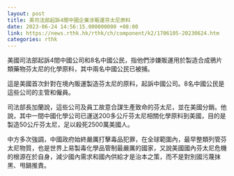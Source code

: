 ```yaml
---
layout: post
title: 美司法部起訴4間中國企業涉販運芬太尼原料
date: 2023-06-24 14:56:15.000000000 +08:00
link: https://news.rthk.hk/rthk/ch/component/k2/1706105-20230624.htm
categories: rthk
---
```


美國司法部起訴4間中國公司和8名中國公民，指他們涉嫌販運用於製造合成鴉片類藥物芬太尼的化學原料，其中兩名中國公民已被捕。

這是美國首次針對在境內販運製造芬太尼的原料，起訴中國公司。8名中國公民是這些公司的主管和僱員。

司法部長加蘭說，這些公司及員工故意合謀生產致命的芬太尼，並在美國分銷。他說，其中一間中國化學公司已運送200多公斤芬太尼相關化學原料到美國，目的是製造50公斤芬太尼，足以殺死2500萬美國人。

中方多次強調，中國政府始終嚴厲打擊毒品犯罪，在全球範圍內，最早整類列管芬太尼物質，也是世界上易製毒化學品管制最嚴厲的國家，又說美國國內芬太尼危機的根源在於自身，減少國內需求和國內供給才是治本之策，而不是對別國污蔑抹黑、甩鍋推責。
